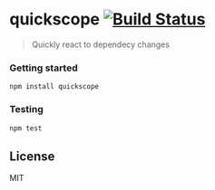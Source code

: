 # quickscope [![Build Status](https://secure.travis-ci.org/kirstein/quickscope.png?branch=master)](https://travis-ci.org/kirstein/quickscope)

> Quickly react to dependecy changes

### Getting started

`npm install quickscope`

### Testing 

```bash
npm test
```

## License

MIT
